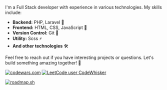 I'm a Full Stack developer with experience in various technologies. My skills include:

- **Backend:** PHP, Laravel 🚀
- **Frontend:** HTML, CSS, JavaScript 🎨
- **Version Control:** Git 📜
- **Utility:** Scss ⚡
- **And other technologies** 🛠️

Feel free to reach out if you have interesting projects or questions. Let's build something amazing together! 🚀

 [![codewars.com](https://www.codewars.com/users/CodeWhisker/badges/small)](https://www.codewars.com/)
 [![LeetCode user CodeWhisker](https://img.shields.io/badge/dynamic/json?style=for-the-badge&labelColor=black&color=%23ffa116&label=Solved&query=solvedOverTotal&url=https%3A%2F%2Fleetcode-badge.vercel.app%2Fapi%2Fusers%2FCodeWhisker&logo=leetcode&logoColor=yellow)](https://leetcode.com/CodeWhisker/)

[![roadmap.sh](https://api.roadmap.sh/v1-badge/wide/649302eed99c9d67318ac2cd?variant=light)](https://roadmap.sh)

